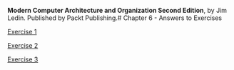 __Modern Computer Architecture and Organization Second Edition__, by Jim Ledin. Published by Packt Publishing.# Chapter 6 - Answers to Exercises

[Exercise 1](Ex__1_rms_scheduling.md)

[Exercise 2](Ex__2_dct_formula.md)

[Exercise 3](Ex__3_activation_func.md)
